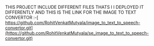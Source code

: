 THIS PROJECT INCLUDE DIFFERENT FILES THATS I I DEPLOYED IT DIFFERENTLY AND THIS IS THE LINK FOR THE IMAGE TO TEXT CONVERTOR :-[ https://github.com/RohitVenkatMutyala/image_to_text_to_speech-convertor.git](https://github.com/RohitVenkatMutyala/se_image_to_text_to_speech-convertor.git)
